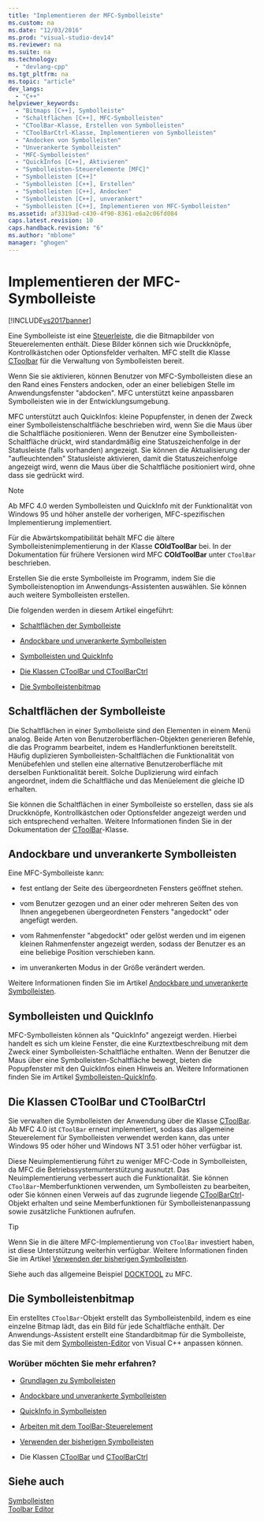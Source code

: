 ```yaml
---
title: "Implementieren der MFC-Symbolleiste"
ms.custom: na
ms.date: "12/03/2016"
ms.prod: "visual-studio-dev14"
ms.reviewer: na
ms.suite: na
ms.technology: 
  - "devlang-cpp"
ms.tgt_pltfrm: na
ms.topic: "article"
dev_langs: 
  - "C++"
helpviewer_keywords: 
  - "Bitmaps [C++], Symbolleiste"
  - "Schaltflächen [C++], MFC-Symbolleisten"
  - "CToolBar-Klasse, Erstellen von Symbolleisten"
  - "CToolBarCtrl-Klasse, Implementieren von Symbolleisten"
  - "Andocken von Symbolleisten"
  - "Unverankerte Symbolleisten"
  - "MFC-Symbolleisten"
  - "QuickInfos [C++], Aktivieren"
  - "Symbolleisten-Steuerelemente [MFC]"
  - "Symbolleisten [C++]"
  - "Symbolleisten [C++], Erstellen"
  - "Symbolleisten [C++], Andocken"
  - "Symbolleisten [C++], unverankert"
  - "Symbolleisten [C++], Implementieren von MFC-Symbolleisten"
ms.assetid: af3319ad-c430-4f90-8361-e6a2c06fd084
caps.latest.revision: 10
caps.handback.revision: "6"
ms.author: "mblome"
manager: "ghogen"
---
```

# Implementieren der MFC-Symbolleiste
[!INCLUDE[vs2017banner](../assembler/inline/includes/vs2017banner.md)]

Eine Symbolleiste ist eine [Steuerleiste](../mfc/control-bars.md), die die Bitmapbilder von Steuerelementen enthält.  Diese Bilder können sich wie Druckknöpfe, Kontrollkästchen oder Optionsfelder verhalten.  MFC stellt die Klasse [CToolbar](../mfc/reference/ctoolbar-class.md) für die Verwaltung von Symbolleisten bereit.  
  
 Wenn Sie sie aktivieren, können Benutzer von MFC\-Symbolleisten diese an den Rand eines Fensters andocken, oder an einer beliebigen Stelle im Anwendungsfenster "abdocken".  MFC unterstützt keine anpassbaren Symbolleisten wie in der Entwicklungsumgebung.  
  
 MFC unterstützt auch QuickInfos: kleine Popupfenster, in denen der Zweck einer Symbolleistenschaltfläche beschrieben wird, wenn Sie die Maus über die Schaltfläche positionieren.  Wenn der Benutzer eine Symbolleisten\-Schaltfläche drückt, wird standardmäßig eine Statuszeichenfolge in der Statusleiste \(falls vorhanden\) angezeigt.  Sie können die Aktualisierung der "aufleuchtenden" Statusleiste aktivieren, damit die Statuszeichenfolge angezeigt wird, wenn die Maus über die Schaltfläche positioniert wird, ohne dass sie gedrückt wird.  
  
> [!NOTE]
>  Ab MFC 4.0 werden Symbolleisten und QuickInfo mit der Funktionalität von Windows 95 und höher anstelle der vorherigen, MFC\-spezifischen Implementierung implementiert.  
  
 Für die Abwärtskompatibilität behält MFC die ältere Symbolleistenimplementierung in der Klasse **COldToolBar** bei.  In der Dokumentation für frühere Versionen wird MFC **COldToolBar** unter `CToolBar` beschrieben.  
  
 Erstellen Sie die erste Symbolleiste im Programm, indem Sie die Symbolleistenoption im Anwendungs\-Assistenten auswählen.  Sie können auch weitere Symbolleisten erstellen.  
  
 Die folgenden werden in diesem Artikel eingeführt:  
  
-   [Schaltflächen der Symbolleiste](#_core_toolbar_buttons)  
  
-   [Andockbare und unverankerte Symbolleisten](#_core_docking_and_floating_toolbars)  
  
-   [Symbolleisten und QuickInfo](#_core_toolbars_and_tool_tips)  
  
-   [Die Klassen CToolBar und CToolBarCtrl](#_core_the_ctoolbar_and_ctoolbarctrl_classes)  
  
-   [Die Symbolleistenbitmap](#_core_the_toolbar_bitmap)  
  
##  <a name="_core_toolbar_buttons"></a> Schaltflächen der Symbolleiste  
 Die Schaltflächen in einer Symbolleiste sind den Elementen in einem Menü analog.  Beide Arten von Benutzeroberflächen\-Objekten generieren Befehle, die das Programm bearbeitet, indem es Handlerfunktionen bereitstellt.  Häufig duplizieren Symbolleisten\-Schaltflächen die Funktionalität von Menübefehlen und stellen eine alternative Benutzeroberfläche mit derselben Funktionalität bereit.  Solche Duplizierung wird einfach angeordnet, indem die Schaltfläche und das Menüelement die gleiche ID erhalten.  
  
 Sie können die Schaltflächen in einer Symbolleiste so erstellen, dass sie als Druckknöpfe, Kontrollkästchen oder Optionsfelder angezeigt werden und sich entsprechend verhalten.  Weitere Informationen finden Sie in der Dokumentation der [CToolBar](../mfc/reference/ctoolbar-class.md)\-Klasse.  
  
##  <a name="_core_docking_and_floating_toolbars"></a> Andockbare und unverankerte Symbolleisten  
 Eine MFC\-Symbolleiste kann:  
  
-   fest entlang der Seite des übergeordneten Fensters geöffnet stehen.  
  
-   vom Benutzer gezogen und an einer oder mehreren Seiten des von Ihnen angegebenen übergeordneten Fensters "angedockt" oder angefügt werden.  
  
-   vom Rahmenfenster "abgedockt" oder gelöst werden und im eigenen kleinen Rahmenfenster angezeigt werden, sodass der Benutzer es an eine beliebige Position verschieben kann.  
  
-   im unverankerten Modus in der Größe verändert werden.  
  
 Weitere Informationen finden Sie im Artikel [Andockbare und unverankerte Symbolleisten](../mfc/docking-and-floating-toolbars.md).  
  
##  <a name="_core_toolbars_and_tool_tips"></a> Symbolleisten und QuickInfo  
 MFC\-Symbolleisten können als "QuickInfo" angezeigt werden. Hierbei handelt es sich um kleine Fenster, die eine Kurztextbeschreibung mit dem Zweck einer Symbolleisten\-Schaltfläche enthalten.  Wenn der Benutzer die Maus über eine Symbolleisten\-Schaltfläche bewegt, bieten die Popupfenster mit den QuickInfos einen Hinweis an.  Weitere Informationen finden Sie im Artikel [Symbolleisten\-QuickInfo](../mfc/toolbar-tool-tips.md).  
  
##  <a name="_core_the_ctoolbar_and_ctoolbarctrl_classes"></a> Die Klassen CToolBar und CToolBarCtrl  
 Sie verwalten die Symbolleisten der Anwendung über die Klasse [CToolBar](../mfc/reference/ctoolbar-class.md).  Ab MFC 4.0 ist `CToolBar` erneut implementiert, sodass das allgemeine Steuerelement für Symbolleisten verwendet werden kann, das unter Windows 95 oder höher und Windows NT 3.51 oder höher verfügbar ist.  
  
 Diese Neuimplementierung führt zu weniger MFC\-Code in Symbolleisten, da MFC die Betriebssystemunterstützung ausnutzt.  Das Neuimplementierung verbessert auch die Funktionalität.  Sie können `CToolBar`\-Memberfunktionen verwenden, um Symbolleisten zu bearbeiten, oder Sie können einen Verweis auf das zugrunde liegende [CToolBarCtrl](../mfc/reference/ctoolbarctrl-class.md)\-Objekt erhalten und seine Memberfunktionen für Symbolleistenanpassung sowie zusätzliche Funktionen aufrufen.  
  
> [!TIP]
>  Wenn Sie in die ältere MFC\-Implementierung von `CToolBar` investiert haben, ist diese Unterstützung weiterhin verfügbar.  Weitere Informationen finden Sie im Artikel [Verwenden der bisherigen Symbolleisten](../mfc/using-your-old-toolbars.md).  
  
 Siehe auch das allgemeine Beispiel [DOCKTOOL](../top/visual-cpp-samples.md) zu MFC.  
  
##  <a name="_core_the_toolbar_bitmap"></a> Die Symbolleistenbitmap  
 Ein erstelltes `CToolBar`\-Objekt erstellt das Symbolleistenbild, indem es eine einzelne Bitmap lädt, das ein Bild für jede Schaltfläche enthält.  Der Anwendungs\-Assistent erstellt eine Standardbitmap für die Symbolleiste, das Sie mit dem [Symbolleisten\-Editor](../mfc/toolbar-editor.md) von Visual C\+\+ anpassen können.  
  
### Worüber möchten Sie mehr erfahren?  
  
-   [Grundlagen zu Symbolleisten](../mfc/toolbar-fundamentals.md)  
  
-   [Andockbare und unverankerte Symbolleisten](../mfc/docking-and-floating-toolbars.md)  
  
-   [QuickInfo in Symbolleisten](../mfc/toolbar-tool-tips.md)  
  
-   [Arbeiten mit dem ToolBar\-Steuerelement](../mfc/working-with-the-toolbar-control.md)  
  
-   [Verwenden der bisherigen Symbolleisten](../mfc/using-your-old-toolbars.md)  
  
-   Die Klassen [CToolBar](../mfc/reference/ctoolbar-class.md) und [CToolBarCtrl](../mfc/reference/ctoolbarctrl-class.md)  
  
## Siehe auch  
 [Symbolleisten](../mfc/toolbars.md)   
 [Toolbar Editor](../mfc/toolbar-editor.md)